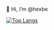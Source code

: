 👋 Hi, I’m @hexbe

[![Top Langs](https://github-readme-stats-pied-alpha-37.vercel.app/api/top-langs/?username=hexbe)](https://github.com/hexbe/github-readme-stats)
